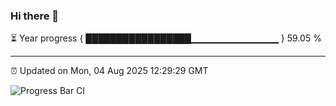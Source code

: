 ### Hi there 👋

⏳ Year progress { █████████████████▁▁▁▁▁▁▁▁▁▁▁▁▁ } 59.05 %

---

⏰ Updated on Mon, 04 Aug 2025 12:29:29 GMT

![Progress Bar CI](https://github.com/code-lakshay/GitHub-Actions-Demo/workflows/Progress%20Bar%20CI/badge.svg)
